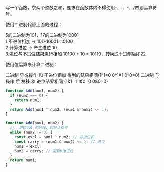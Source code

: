 写一个函数，求两个整数之和，要求在函数体内不得使用`+、-、*、/`四则运算符号。

使用二进制代替上面的过程：

5的二进制为101，17的二进制为10001 <br>
1.不进位相加 -> 101+10001=10100<br>
2.计算进位 -> 产生进位 10<br>
3.进位与不进位结果进行相加 10100 + 10 = 10110，转换成十进制后即22

使用位运算来计算二进制：

二进制 异或操作 和 不进位相加 得到的结果相同(1^1=0 0^1=1 0^0=0)
二进制 与操作 后 左移 和 进位结果相同 (1&1=1 1&0=0 0&0=0)

```js
function Add(num1, num2) {
  if (num2 === 0) {
    return num1;
  }
  return Add(num1 ^ num2, (num1 & num2) << 1);
}

function Add(num1, num2) {
  //  进位为0 的时候，到终止条件
  while (num2 != 0) {
    const excl = num1 ^ num2; // 非进位和
    const carry = (num1 & num2) << 1; // 进位
    num1 = excl;
    num2 = carry; // 更新b为进位
  }
  return num1;
}

```